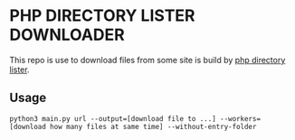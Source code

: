 # PHP DIRECTORY LISTER DOWNLOADER

This repo is use to download files from some site is build by [php directory lister](https://www.directorylister.com/).

## Usage

```
python3 main.py url --output=[download file to ...] --workers=[download how many files at same time] --without-entry-folder
```

